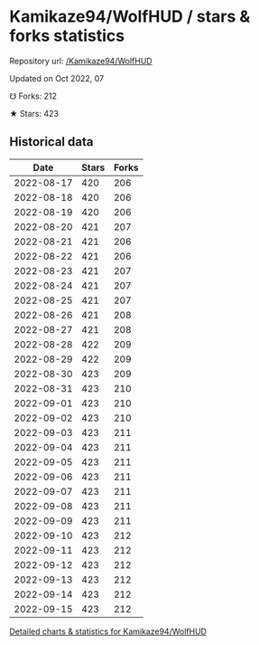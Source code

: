 # Kamikaze94/WolfHUD / stars & forks statistics

Repository url: [/Kamikaze94/WolfHUD](https://github.com/Kamikaze94/WolfHUD)

Updated on Oct 2022, 07

☋ Forks: 212

★ Stars: 423

## Historical data
| Date | Stars | Forks |
|------|-------|-------|
| 2022-08-17 | 420 | 206 | 
| 2022-08-18 | 420 | 206 | 
| 2022-08-19 | 420 | 206 | 
| 2022-08-20 | 421 | 207 | 
| 2022-08-21 | 421 | 206 | 
| 2022-08-22 | 421 | 206 | 
| 2022-08-23 | 421 | 207 | 
| 2022-08-24 | 421 | 207 | 
| 2022-08-25 | 421 | 207 | 
| 2022-08-26 | 421 | 208 | 
| 2022-08-27 | 421 | 208 | 
| 2022-08-28 | 422 | 209 | 
| 2022-08-29 | 422 | 209 | 
| 2022-08-30 | 423 | 209 | 
| 2022-08-31 | 423 | 210 | 
| 2022-09-01 | 423 | 210 | 
| 2022-09-02 | 423 | 210 | 
| 2022-09-03 | 423 | 211 | 
| 2022-09-04 | 423 | 211 | 
| 2022-09-05 | 423 | 211 | 
| 2022-09-06 | 423 | 211 | 
| 2022-09-07 | 423 | 211 | 
| 2022-09-08 | 423 | 211 | 
| 2022-09-09 | 423 | 211 | 
| 2022-09-10 | 423 | 212 | 
| 2022-09-11 | 423 | 212 | 
| 2022-09-12 | 423 | 212 | 
| 2022-09-13 | 423 | 212 | 
| 2022-09-14 | 423 | 212 | 
| 2022-09-15 | 423 | 212 | 


[Detailed charts & statistics for Kamikaze94/WolfHUD](https://reviewgithub.com/rep/Kamikaze94/WolfHUD)

